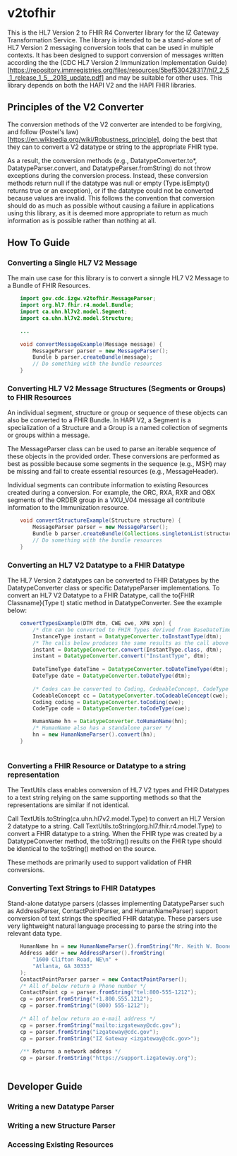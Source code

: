 # v2tofhir
This is the HL7 Version 2 to FHIR R4 Converter library for the IZ Gateway Transformation Service. The library
is intended to be a stand-alone set of HL7 Version 2 messaging conversion tools that can be used in multiple
contexts. It has been designed to support conversion of messages written according the the 
(CDC HL7 Version 2 Immunization Implementation Guide)[https://repository.immregistries.org/files/resources/5bef530428317/hl7_2_5_1_release_1_5__2018_update.pdf] and may be suitable for other uses. This library depends on both the HAPI V2 and the HAPI FHIR libraries.

## Principles of the V2 Converter
The conversion methods of the V2 converter are intended to be forgiving, and follow (Postel's law)[https://en.wikipedia.org/wiki/Robustness_principle], doing the best that they can to convert a V2 datatype or
string to the appropriate FHIR type.  

As a result, the conversion methods (e.g., DatatypeConverter.to*, DatatypeParser.convert, and  DatatypeParser.fromString) do not throw exceptions during the conversion process. 
Instead, these conversion methods return null if the datatype was null or empty (Type.isEmpty() returns true or an exception), or if the datatype could not be converted because values are invalid. This follows the convention that conversion should do as much as possible without causing a failure in applications using this library, as it is deemed more appropriate to return as much information as is possible rather than nothing at all.

## How To Guide

### Converting a Single HL7 V2 Message
The main use case for this library is to convert a sinngle HL7 V2 Message to a Bundle of FHIR Resources.

```java
	import gov.cdc.izgw.v2tofhir.MessageParser;
	import org.hl7.fhir.r4.model.Bundle;
	import ca.uhn.hl7v2.model.Segment;
	import ca.uhn.hl7v2.model.Structure;

	...
		
	void convertMessageExample(Message message) {
		MessageParser parser = new MessageParser();
		Bundle b parser.createBundle(message);
		// Do something with the bundle resources
	}	
```

### Converting HL7 V2 Message Structures (Segments or Groups) to FHIR Resources
An individual segment, structure or group or sequence of these objects can also be converted to a FHIR Bundle. 
In HAPI V2, a Segment is a specialization of a Structure and a Group is a named collection of segments or groups within a message.  

The MessageParser class can be used to parse an iterable sequence of these objects in the provided order. These conversions are performed as best as possible because some segments in the sequence (e.g., MSH) may be missing and fail to create essential resources (e.g., MessageHeader).

Individual segments can contribute information to existing Resources created during a conversion.  For example, the ORC, RXA, RXR and OBX segments of the ORDER group in a VXU_V04 message all contribute information to the Immunization resource.

```java
	void convertStructureExample(Structure structure) {
		MessageParser parser = new MessageParser();
		Bundle b parser.createBundle(Collections.singletonList(structure));
		// Do something with the bundle resources
	}	
```

### Converting an HL7 V2 Datatype to a FHIR Datatype
The HL7 Version 2 datatypes can be converted to FHIR Datatypes by the DatatypeConverter class or specific
DatatypeParser implementations.  To convert an HL7 V2 Datatype to a FHIR Datatype, call the 
to{FHIR Classname}(Type t) static method in DatatypeConverter.  See the example below:

```java
	convertTypesExample(DTM dtm, CWE cwe, XPN xpn) {
		/* dtm can be converted to FHIR Types derived from BaseDateTimeType */
		InstanceType instant = DatatypeConverter.toInstantType(dtm);
		/* The calls below produces the same results as the call above */
		instant = DatatypeConverter.convert(InstantType.class, dtm);
		instant = DatatypeConverter.convert("InstantType", dtm);
		
		DateTimeType dateTime = DatatypeConverter.toDateTimeType(dtm);
		DateType date = DatatypeConverter.toDateType(dtm);
		
		/* Codes can be converted to Coding, CodeableConcept, CodeType or Identifier types */
		CodeableConcept cc = DatatypeConverter.toCodeableConcept(cwe);
		Coding coding = DatatypeConverter.toCoding(cwe);
		CodeType code = DatatypeConverter.toCodeType(cwe);

		HumanName hn = DatatypeConverter.toHumanName(hn);
		/* HumanName also has a standalone parser */
		hn = new HumanNameParser().convert(hn);
	}
	
```

### Converting a FHIR Resource or Datatype to a string representation
The TextUtils class enables conversion of HL7 V2 types and FHIR Datatypes to a text string relying on the same supporting methods so that the representations are similar if not identical.

Call TextUtils.toString(ca.uhn.hl7v2.model.Type) to convert an HL7 Version 2 datatype to a string.  Call TextUtils.toString(org.hl7.fhir.r4.model.Type) to convert a FHIR datatype to
a string.  When the FHIR type was created by a DatatypeConverter method, the toString() results on the FHIR type should be identical to the toString() method on the source.

These methods are primarily used to support validation of FHIR conversions.

### Converting Text Strings to FHIR Datatypes
Stand-alone datatype parsers (classes implementing DatatypeParser such as AddressParser, ContactPointParser, and HumanNameParser) support conversion of text strings the specified
FHIR datatype. These parsers use very lightweight natural language processing to parse the
string into the relevant data type.

```java
	HumanName hn = new HumanNameParser().fromString("Mr. Keith W. Boone");
	Address addr = new AddressParser().fromString(
		"1600 Clifton Road, NE\n" + 
		"Atlanta, GA 30333"
	);
	ContactPointParser parser = new ContactPointParser();
	/* All of below return a Phone number */
	ContactPoint cp = parser.fromString("tel:800-555-1212");
	cp = parser.fromString("+1.800.555.1212");
	cp = parser.fromString("(800) 555-1212");
	
	/* All of below return an e-mail address */
	cp = parser.fromString("mailto:izgateway@cdc.gov");
	cp = parser.fromString("izgateway@cdc.gov");
	cp = parser.fromString("IZ Gateway <izgateway@cdc.gov>");
	
	/** Returns a network address */
	cp = parser.fromString("https://support.izgateway.org");
	
```

## Developer Guide
### Writing a new Datatype Parser
### Writing a new Structure Parser
### Accessing Existing Resources
